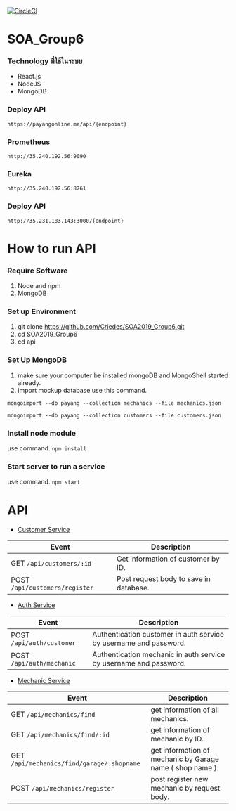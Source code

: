 [![CircleCI](https://circleci.com/gh/Criedes/SOA2019_Group6.svg?style=svg)](https://circleci.com/gh/Criedes/SOA2019_Group6)
# SOA_Group6
### Technology ที่ใช้ในระบบ
- React.js
- NodeJS
- MongoDB

### Deploy API
```https://payangonline.me/api/{endpoint}```


### Prometheus
```http://35.240.192.56:9090```


### Eureka
```http://35.240.192.56:8761```


### Deploy API
```http://35.231.183.143:3000/{endpoint}```


# How to run API

### Require Software
1. Node and npm
2. MongoDB

### Set up Environment
1. git clone https://github.com/Criedes/SOA2019_Group6.git
2. cd SOA2019_Group6
3. cd api

### Set Up MongoDB
1. make sure your computer be installed mongoDB and MongoShell started already.
 2. import mockup database use this command.
 
 `mongoimport --db payang --collection mechanics --file mechanics.json`
 
 `mongoimport --db payang --collection customers --file customers.json`

### Install node module
use command. `npm install`

### Start server to run a service
use command. `npm start`

# API

- [Customer Service](https://github.com/Criedes/SOA2019_Group6/tree/master/api/customer)

| Event                     | Description                                   | 
|---------------------------|---------------------------------------------|
|GET  `/api/customers/:id` |  Get information of customer by ID. | 
|POST `/api/customers/register` | Post request body to save in database. | 

-  [Auth Service](https://github.com/Criedes/SOA2019_Group6/tree/master/api/auth)
   
| Event                     | Description                                   | 
|---------------------------|---------------------------------------------|
|POST `/api/auth/customer` |  Authentication customer in auth service by username and password. | 
|POST `/api/auth/mechanic` |  Authentication mechanic in auth service by username and password. | 


- [Mechanic Service](https://github.com/Criedes/SOA2019_Group6/tree/master/api/mechanics)

| Event                     | Description                                   | 
|---------------------------|---------------------------------------------|
|GET  `/api/mechanics/find` | get information of all mechanics. | 
|GET  `/api/mechanics/find/:id` | get information of mechanic by ID. | 
|GET  `/api/mechanics/find/garage/:shopname` | get information of mechanic by Garage name ( shop name ). | 
|POST `/api/mechanics/register` | post register new mechanic by request body.|

